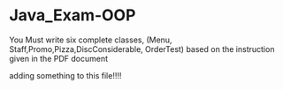 # Java_Exam-OOP
You Must write six complete classes, (Menu, Staff,Promo,Pizza,DiscConsiderable, OrderTest) based on the instruction given in the PDF document


adding something to this file!!!!
